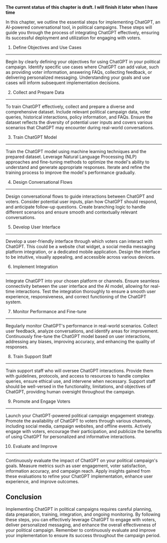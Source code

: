 **The current status of this chapter is draft. I will finish it later when I have time**

In this chapter, we outline the essential steps for implementing ChatGPT, an AI-powered conversational tool, in political campaigns. These steps will guide you through the process of integrating ChatGPT effectively, ensuring its successful deployment and utilization for engaging with voters.

1. Define Objectives and Use Cases
----------------------------------

Begin by clearly defining your objectives for using ChatGPT in your political campaign. Identify specific use cases where ChatGPT can add value, such as providing voter information, answering FAQs, collecting feedback, or delivering personalized messaging. Understanding your goals and use cases will inform subsequent implementation decisions.

2. Collect and Prepare Data
---------------------------

To train ChatGPT effectively, collect and prepare a diverse and comprehensive dataset. Include relevant political campaign data, voter queries, historical interactions, policy information, and FAQs. Ensure the dataset reflects the diversity of potential user inputs and covers various scenarios that ChatGPT may encounter during real-world conversations.

3. Train ChatGPT Model
----------------------

Train the ChatGPT model using machine learning techniques and the prepared dataset. Leverage Natural Language Processing (NLP) approaches and fine-tuning methods to optimize the model's ability to understand and generate appropriate responses. Iterate and refine the training process to improve the model's performance gradually.

4. Design Conversational Flows
------------------------------

Design conversational flows to guide interactions between ChatGPT and voters. Consider potential user inputs, plan how ChatGPT should respond, and anticipate follow-up questions. Create branching logic to handle different scenarios and ensure smooth and contextually relevant conversations.

5. Develop User Interface
-------------------------

Develop a user-friendly interface through which voters can interact with ChatGPT. This could be a website chat widget, a social media messaging platform integration, or a dedicated mobile application. Design the interface to be intuitive, visually appealing, and accessible across various devices.

6. Implement Integration
------------------------

Integrate ChatGPT into your chosen platform or channels. Ensure seamless connectivity between the user interface and the AI model, allowing for real-time interactions. Test the integration thoroughly to ensure a smooth user experience, responsiveness, and correct functioning of the ChatGPT system.

7. Monitor Performance and Fine-tune
------------------------------------

Regularly monitor ChatGPT's performance in real-world scenarios. Collect user feedback, analyze conversations, and identify areas for improvement. Continuously fine-tune the ChatGPT model based on user interactions, addressing any biases, improving accuracy, and enhancing the quality of responses.

8. Train Support Staff
----------------------

Train support staff who will oversee ChatGPT interactions. Provide them with guidelines, protocols, and access to resources to handle complex queries, ensure ethical use, and intervene when necessary. Support staff should be well-versed in the functionality, limitations, and objectives of ChatGPT, providing human oversight throughout the campaign.

9. Promote and Engage Voters
----------------------------

Launch your ChatGPT-powered political campaign engagement strategy. Promote the availability of ChatGPT to voters through various channels, including social media, campaign websites, and offline events. Actively engage with voters, encourage their participation, and publicize the benefits of using ChatGPT for personalized and informative interactions.

10. Evaluate and Improve
------------------------

Continuously evaluate the impact of ChatGPT on your political campaign's goals. Measure metrics such as user engagement, voter satisfaction, information accuracy, and campaign reach. Apply insights gained from these evaluations to refine your ChatGPT implementation, enhance user experience, and improve outcomes.

Conclusion
----------

Implementing ChatGPT in political campaigns requires careful planning, data preparation, training, integration, and ongoing monitoring. By following these steps, you can effectively leverage ChatGPT to engage with voters, deliver personalized messaging, and enhance the overall effectiveness of your political campaign. Remember to continuously evaluate and improve your implementation to ensure its success throughout the campaign period.

